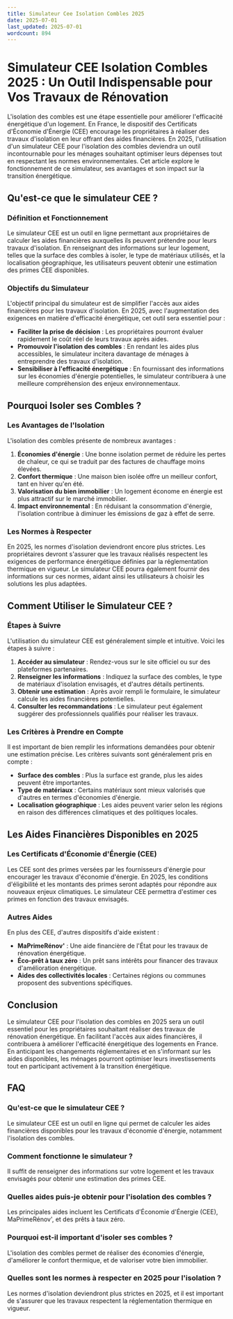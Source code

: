 ```yaml
---
title: Simulateur Cee Isolation Combles 2025
date: 2025-07-01
last_updated: 2025-07-01
wordcount: 894
---
```


# Simulateur CEE Isolation Combles 2025 : Un Outil Indispensable pour Vos Travaux de Rénovation

L'isolation des combles est une étape essentielle pour améliorer l'efficacité énergétique d'un logement. En France, le dispositif des Certificats d'Économie d'Énergie (CEE) encourage les propriétaires à réaliser des travaux d'isolation en leur offrant des aides financières. En 2025, l'utilisation d'un simulateur CEE pour l'isolation des combles deviendra un outil incontournable pour les ménages souhaitant optimiser leurs dépenses tout en respectant les normes environnementales. Cet article explore le fonctionnement de ce simulateur, ses avantages et son impact sur la transition énergétique.

## Qu'est-ce que le simulateur CEE ?

### Définition et Fonctionnement

Le simulateur CEE est un outil en ligne permettant aux propriétaires de calculer les aides financières auxquelles ils peuvent prétendre pour leurs travaux d'isolation. En renseignant des informations sur leur logement, telles que la surface des combles à isoler, le type de matériaux utilisés, et la localisation géographique, les utilisateurs peuvent obtenir une estimation des primes CEE disponibles.

### Objectifs du Simulateur

L'objectif principal du simulateur est de simplifier l'accès aux aides financières pour les travaux d'isolation. En 2025, avec l'augmentation des exigences en matière d'efficacité énergétique, cet outil sera essentiel pour :

- **Faciliter la prise de décision** : Les propriétaires pourront évaluer rapidement le coût réel de leurs travaux après aides.
- **Promouvoir l'isolation des combles** : En rendant les aides plus accessibles, le simulateur incitera davantage de ménages à entreprendre des travaux d'isolation.
- **Sensibiliser à l'efficacité énergétique** : En fournissant des informations sur les économies d'énergie potentielles, le simulateur contribuera à une meilleure compréhension des enjeux environnementaux.

## Pourquoi Isoler ses Combles ?

### Les Avantages de l'Isolation

L'isolation des combles présente de nombreux avantages :

1. **Économies d'énergie** : Une bonne isolation permet de réduire les pertes de chaleur, ce qui se traduit par des factures de chauffage moins élevées.
2. **Confort thermique** : Une maison bien isolée offre un meilleur confort, tant en hiver qu'en été.
3. **Valorisation du bien immobilier** : Un logement économe en énergie est plus attractif sur le marché immobilier.
4. **Impact environnemental** : En réduisant la consommation d'énergie, l'isolation contribue à diminuer les émissions de gaz à effet de serre.

### Les Normes à Respecter

En 2025, les normes d'isolation deviendront encore plus strictes. Les propriétaires devront s'assurer que les travaux réalisés respectent les exigences de performance énergétique définies par la réglementation thermique en vigueur. Le simulateur CEE pourra également fournir des informations sur ces normes, aidant ainsi les utilisateurs à choisir les solutions les plus adaptées.

## Comment Utiliser le Simulateur CEE ?

### Étapes à Suivre

L'utilisation du simulateur CEE est généralement simple et intuitive. Voici les étapes à suivre :

1. **Accéder au simulateur** : Rendez-vous sur le site officiel ou sur des plateformes partenaires.
2. **Renseigner les informations** : Indiquez la surface des combles, le type de matériaux d'isolation envisagés, et d'autres détails pertinents.
3. **Obtenir une estimation** : Après avoir rempli le formulaire, le simulateur calcule les aides financières potentielles.
4. **Consulter les recommandations** : Le simulateur peut également suggérer des professionnels qualifiés pour réaliser les travaux.

### Les Critères à Prendre en Compte

Il est important de bien remplir les informations demandées pour obtenir une estimation précise. Les critères suivants sont généralement pris en compte :

- **Surface des combles** : Plus la surface est grande, plus les aides peuvent être importantes.
- **Type de matériaux** : Certains matériaux sont mieux valorisés que d'autres en termes d'économies d'énergie.
- **Localisation géographique** : Les aides peuvent varier selon les régions en raison des différences climatiques et des politiques locales.

## Les Aides Financières Disponibles en 2025

### Les Certificats d'Économie d'Énergie (CEE)

Les CEE sont des primes versées par les fournisseurs d'énergie pour encourager les travaux d'économie d'énergie. En 2025, les conditions d'éligibilité et les montants des primes seront adaptés pour répondre aux nouveaux enjeux climatiques. Le simulateur CEE permettra d'estimer ces primes en fonction des travaux envisagés.

### Autres Aides

En plus des CEE, d'autres dispositifs d'aide existent :

- **MaPrimeRénov'** : Une aide financière de l'État pour les travaux de rénovation énergétique.
- **Éco-prêt à taux zéro** : Un prêt sans intérêts pour financer des travaux d'amélioration énergétique.
- **Aides des collectivités locales** : Certaines régions ou communes proposent des subventions spécifiques.

## Conclusion

Le simulateur CEE pour l'isolation des combles en 2025 sera un outil essentiel pour les propriétaires souhaitant réaliser des travaux de rénovation énergétique. En facilitant l'accès aux aides financières, il contribuera à améliorer l'efficacité énergétique des logements en France. En anticipant les changements réglementaires et en s'informant sur les aides disponibles, les ménages pourront optimiser leurs investissements tout en participant activement à la transition énergétique.

## FAQ

### Qu'est-ce que le simulateur CEE ?

Le simulateur CEE est un outil en ligne qui permet de calculer les aides financières disponibles pour les travaux d'économie d'énergie, notamment l'isolation des combles.

### Comment fonctionne le simulateur ?

Il suffit de renseigner des informations sur votre logement et les travaux envisagés pour obtenir une estimation des primes CEE.

### Quelles aides puis-je obtenir pour l'isolation des combles ?

Les principales aides incluent les Certificats d'Économie d'Énergie (CEE), MaPrimeRénov', et des prêts à taux zéro.

### Pourquoi est-il important d'isoler ses combles ?

L'isolation des combles permet de réaliser des économies d'énergie, d'améliorer le confort thermique, et de valoriser votre bien immobilier.

### Quelles sont les normes à respecter en 2025 pour l'isolation ?

Les normes d'isolation deviendront plus strictes en 2025, et il est important de s'assurer que les travaux respectent la réglementation thermique en vigueur.
